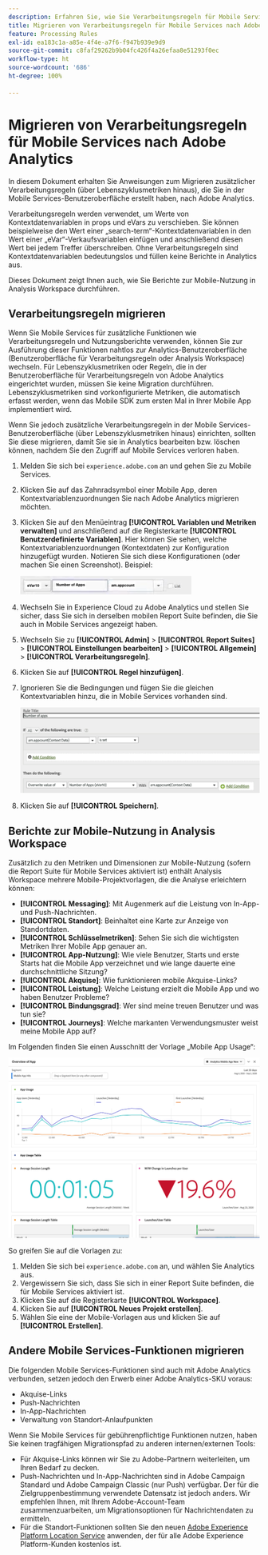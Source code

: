 ```yaml
---
description: Erfahren Sie, wie Sie Verarbeitungsregeln für Mobile Services nach Adobe Analytics migrieren.
title: Migrieren von Verarbeitungsregeln für Mobile Services nach Adobe Analytics
feature: Processing Rules
exl-id: ea183c1a-a85e-4f4e-a7f6-f947b939e9d9
source-git-commit: c8faf29262b9b04fc426f4a26efaa8e51293f0ec
workflow-type: ht
source-wordcount: '686'
ht-degree: 100%

---
```


# Migrieren von Verarbeitungsregeln für Mobile Services nach Adobe Analytics

In diesem Dokument erhalten Sie Anweisungen zum Migrieren zusätzlicher Verarbeitungsregeln (über Lebenszyklusmetriken hinaus), die Sie in der Mobile Services-Benutzeroberfläche erstellt haben, nach Adobe Analytics.

Verarbeitungsregeln werden verwendet, um Werte von Kontextdatenvariablen in props und eVars zu verschieben. Sie können beispielweise den Wert einer „search-term“-Kontextdatenvariablen in den Wert einer „eVar“-Verkaufsvariablen einfügen und anschließend diesen Wert bei jedem Treffer überschreiben. Ohne Verarbeitungsregeln sind Kontextdatenvariablen bedeutungslos und füllen keine Berichte in Analytics aus.

Dieses Dokument zeigt Ihnen auch, wie Sie Berichte zur Mobile-Nutzung in Analysis Workspace durchführen.

## Verarbeitungsregeln migrieren

Wenn Sie Mobile Services für zusätzliche Funktionen wie Verarbeitungsregeln und Nutzungsberichte verwenden, können Sie zur Ausführung dieser Funktionen nahtlos zur Analytics-Benutzeroberfläche (Benutzeroberfläche für Verarbeitungsregeln oder Analysis Workspace) wechseln. Für Lebenszyklusmetriken oder Regeln, die in der Benutzeroberfläche für Verarbeitungsregeln von Adobe Analytics eingerichtet wurden, müssen Sie keine Migration durchführen. Lebenszyklusmetriken sind vorkonfigurierte Metriken, die automatisch erfasst werden, wenn das Mobile SDK zum ersten Mal in Ihrer Mobile App implementiert wird.

Wenn Sie jedoch zusätzliche Verarbeitungsregeln in der Mobile Services-Benutzeroberfläche (über Lebenszyklusmetriken hinaus) einrichten, sollten Sie diese migrieren, damit Sie sie in Analytics bearbeiten bzw. löschen können, nachdem Sie den Zugriff auf Mobile Services verloren haben.

1. Melden Sie sich bei `experience.adobe.com` an und gehen Sie zu Mobile Services.
1. Klicken Sie auf das Zahnradsymbol einer Mobile App, deren Kontextvariablenzuordnungen Sie nach Adobe Analytics migrieren möchten.
1. Klicken Sie auf den Menüeintrag **[!UICONTROL Variablen und Metriken verwalten]** und anschließend auf die Registerkarte **[!UICONTROL Benutzerdefinierte Variablen]**. Hier können Sie sehen, welche Kontextvariablenzuordnungen (Kontextdaten) zur Konfiguration hinzugefügt wurden. Notieren Sie sich diese Konfigurationen (oder machen Sie einen Screenshot). Beispiel:

   ![Kontextvariable](assets/context-var.png)

1. Wechseln Sie in Experience Cloud zu Adobe Analytics und stellen Sie sicher, dass Sie sich in derselben mobilen Report Suite befinden, die Sie auch in Mobile Services angezeigt haben.
1. Wechseln Sie zu **[!UICONTROL Admin]** > **[!UICONTROL Report Suites]** > **[!UICONTROL Einstellungen bearbeiten]** > **[!UICONTROL Allgemein]** > **[!UICONTROL Verarbeitungsregeln]**.
1. Klicken Sie auf **[!UICONTROL Regel hinzufügen]**.
1. Ignorieren Sie die Bedingungen und fügen Sie die gleichen Kontextvariablen hinzu, die in Mobile Services vorhanden sind.

   ![Verarbeitungsregel](assets/proc-rule.png)

1. Klicken Sie auf **[!UICONTROL Speichern]**.

## Berichte zur Mobile-Nutzung in Analysis Workspace

Zusätzlich zu den Metriken und Dimensionen zur Mobile-Nutzung (sofern die Report Suite für Mobile Services aktiviert ist) enthält Analysis Workspace mehrere Mobile-Projektvorlagen, die die Analyse erleichtern können:

* **[!UICONTROL Messaging]**: Mit Augenmerk auf die Leistung von In-App- und Push-Nachrichten.
* **[!UICONTROL Standort]**: Beinhaltet eine Karte zur Anzeige von Standortdaten.
* **[!UICONTROL Schlüsselmetriken]**: Sehen Sie sich die wichtigsten Metriken Ihrer Mobile App genauer an.
* **[!UICONTROL App-Nutzung]**: Wie viele Benutzer, Starts und erste Starts hat die Mobile App verzeichnet und wie lange dauerte eine durchschnittliche Sitzung?
* **[!UICONTROL Akquise]**: Wie funktionieren mobile Akquise-Links?
* **[!UICONTROL Leistung]**: Welche Leistung erzielt die Mobile App und wo haben Benutzer Probleme?
* **[!UICONTROL Bindungsgrad]**: Wer sind meine treuen Benutzer und was tun sie?
* **[!UICONTROL Journeys]**: Welche markanten Verwendungsmuster weist meine Mobile App auf?

Im Folgenden finden Sie einen Ausschnitt der Vorlage „Mobile App Usage“:

![Mobile App Usage](assets/mobile-app-usage.png)

So greifen Sie auf die Vorlagen zu:

1. Melden Sie sich bei `experience.adobe.com` an, und wählen Sie Analytics aus.
1. Vergewissern Sie sich, dass Sie sich in einer Report Suite befinden, die für Mobile Services aktiviert ist.
1. Klicken Sie auf die Registerkarte **[!UICONTROL Workspace]**.
1. Klicken Sie auf **[!UICONTROL Neues Projekt erstellen]**.
1. Wählen Sie eine der Mobile-Vorlagen aus und klicken Sie auf **[!UICONTROL Erstellen]**.

## Andere Mobile Services-Funktionen migrieren

Die folgenden Mobile Services-Funktionen sind auch mit Adobe Analytics verbunden, setzen jedoch den Erwerb einer Adobe Analytics-SKU voraus:

* Akquise-Links
* Push-Nachrichten
* In-App-Nachrichten
* Verwaltung von Standort-Anlaufpunkten

Wenn Sie Mobile Services für gebührenpflichtige Funktionen nutzen, haben Sie keinen tragfähigen Migrationspfad zu anderen internen/externen Tools:

* Für Akquise-Links können wir Sie zu Adobe-Partnern weiterleiten, um Ihren Bedarf zu decken.
* Push-Nachrichten und In-App-Nachrichten sind in Adobe Campaign Standard und Adobe Campaign Classic (nur Push) verfügbar. Der für die Zielgruppenbestimmung verwendete Datensatz ist jedoch anders. Wir empfehlen Ihnen, mit Ihrem Adobe-Account-Team zusammenzuarbeiten, um Migrationsoptionen für Nachrichtendaten zu ermitteln.
* Für die Standort-Funktionen sollten Sie den neuen [Adobe Experience Platform Location Service](https://www.adobe.com/de/experience-platform/location-service.html) anwenden, der für alle Adobe Experience Platform-Kunden kostenlos ist.
